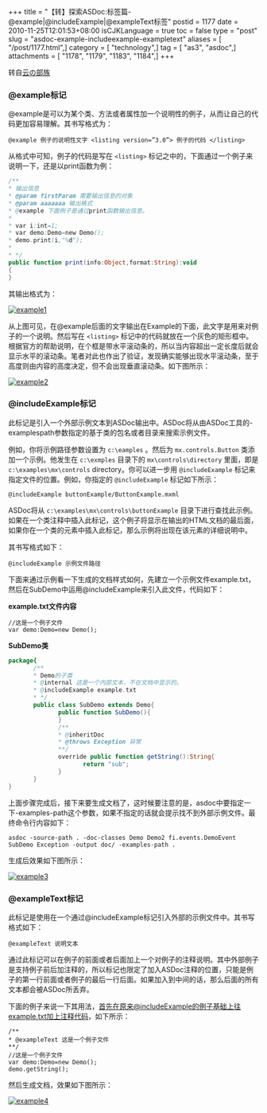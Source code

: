 +++
title = "【转】探索ASDoc:标签篇-@example|@includeExample|@exampleText标签"
postid = 1177
date = 2010-11-25T12:01:53+08:00
isCJKLanguage = true
toc = false
type = "post"
slug = "asdoc-example-includeexample-exampletext"
aliases = [ "/post/1177.html",]
category = [ "technology",]
tag = [ "as3", "asdoc",]
attachments = [ "1178", "1179", "1183", "1184",]
+++


转自[云の部族](http://hi.baidu.com/vim888/blog/item/f8cbd812f08ab8c5c2fd7839.html)


### @example标记

@example是可以为某个类、方法或者属性加一个说明性的例子，从而让自己的代码更加容易理解。其书写格式为：

```
@example 例子的说明性文字 <listing version=”3.0”> 例子的代码 </listing>
```

从格式中可知，例子的代码是写在 `<listing>` 标记之中的，下面通过一个例子来说明一下，还是以print函数为例：<!--more-->

``` actionscript
/**
* 输出信息
* @param firstParam 需要输出信息的对象
* @param aaaaaaa 输出格式
* @example 下面例子是通过print函数输出信息。
* 
* var i:int=1;
* var demo:Demo=new Demo();
* demo.print(i,"%d");
* 
* */
public function print(info:Object,format:String):void
{
}
```

其输出格式为：

[![](/uploads/2010/11/example1.jpg "example1")](/uploads/2010/11/example1.jpg)

从上图可见，在@example后面的文字输出在Example的下面，此文字是用来对例子的一个说明。然后写在 `<listing>` 标记中的代码就放在一个灰色的矩形框中。根据官方的帮助说明，在个框是带水平滚动条的，所以当内容超出一定长度后就会显示水平的滚动条。笔者对此也作出了验证，发现确实能够出现水平滚动条，至于高度则由内容的高度决定，但不会出现垂直滚动条。如下图所示：

[![](/uploads/2010/11/example2.jpg "example2")](/uploads/2010/11/example2.jpg)

### @includeExample标记

此标记是引入一个外部示例文本到ASDoc输出中。ASDoc将从由ASDoc工具的-examplespath参数指定的基于类的包名或者目录来搜索示例文件。

例如，你将示例路径参数设置为 `c:\eamples` 。然后为 `mx.controls.Button` 类添加一个示例。他发生在 `c:\exmples` 目录下的 `mx\controls\directory` 里面，即是 `c:\examples\mx\controls` directory。你可以进一步用 `@includeExample` 标记来指定文件的位置。例如，你指定的 `@includeExample` 标记如下所示：

```
@includeExample buttonExample/ButtonExample.mxml
```

ASDoc将从 `c:\examples\mx\controls\buttonExample` 目录下进行查找此示例。如果在一个类注释中插入此标记，这个例子将显示在输出的HTML文档的最后面，如果你在一个类的元素中插入此标记，那么示例将出现在该元素的详细说明中。

其书写格式如下：

```
@includeExample 示例文件路径
```

下面来通过示例看一下生成的文档样式如何，先建立一个示例文件example.txt，然后在SubDemo中运用@includeExample来引入此文件，代码如下：

**example.txt文件内容**

```
//这是一个例子文件
var demo:Demo=new Demo();
```

**SubDemo类**

``` actionscript
package{
       /**
       * Demo的子类
       * @internal 这是一个内部文本，不在文档中显示的。
       * @includeExample example.txt
       * */
       public class SubDemo extends Demo{
              public function SubDemo(){
              }
              /**
              * @inheritDoc
              * @throws Exception 异常
              **/
              override public function getString():String{
                     return "sub";
              }
       }
}
```

上面步骤完成后，接下来要生成文档了，这时候要注意的是，asdoc中要指定一下-examples-path这个参数，如果不指定的话就会提示找不到外部示例文件。最终命令行内容如下：

```
asdoc -source-path . -doc-classes Demo Demo2 fi.events.DemoEvent SubDemo Exception -output doc/ -examples-path .
```

生成后效果如下图所示：

[![](/uploads/2010/11/example3.jpg "example3")](/uploads/2010/11/example3.jpg)

### @exampleText标记

此标记是使用在一个通过@includeExample标记引入外部的示例文件中。其书写格式如下：

`@exampleText 说明文本`

通过此标记可以在例子的前面或者后面加上一个对例子的注释说明。其中外部例子是支持例子前后加注释的，所以标记也限定了加入ASDoc注释的位置，只能是例子的第一行前面或者例子的最后一行后面。如果加入到中间的话，那么后面的所有文本都会被ASDoc所丢弃。

下面的例子来说一下其用法，首先在原来@includeExample的例子基础上往example.txt加上注释代码，如下所示：

```
/**
* @exampleText 这是一个例子文件
**/
//这是一个例子文件
var demo:Demo=new Demo();
demo.getString();
```

然后生成文档，效果如下图所示：  

[![](/uploads/2010/11/example4.jpg "example4")](/uploads/2010/11/example4.jpg)

